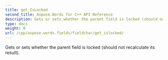 ```yaml
---
title: get_IsLocked
second_title: Aspose.Words for C++ API Reference
description: Gets or sets whether the parent field is locked (should not recalculate its result). 
type: docs
weight: 0
url: /cpp/aspose.words.fields/fieldchar/get_islocked/
---
```


Gets or sets whether the parent field is locked (should not recalculate its result). 

